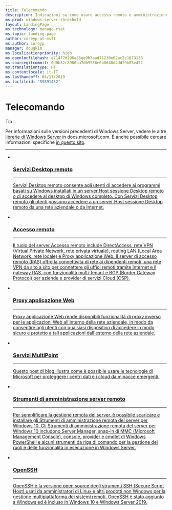 ```yaml
---
title: Telecomando
description: Indicazioni su come usare accesso remoto e amministrazione server
ms.prod: windows-server-threshold
layout: LandingPage
ms.technology: manage-rsat
ms.topic: landing-page
author: coreyp-at-msft
ms.author: coreyp
manager: dougkim
ms.localizationpriority: high
ms.openlocfilehash: e714f7d296a85ee9b3aad71230e62ac2c1673138
ms.sourcegitcommit: 0d0b32c8986ba7db9536e0b8648d4ddf9b03e452
ms.translationtype: HT
ms.contentlocale: it-IT
ms.lasthandoff: 04/17/2019
ms.locfileid: "59891452"
---
```

# <a name="remote"></a>Telecomando

>[!TIP]
> Per informazioni sulle versioni precedenti di Windows Server, vedere le altre [librerie di Windows Server](/previous-versions/windows/) in docs.microsoft.com. È anche possibile cercare informazioni specifiche [in questo sito](https://docs.microsoft.com/search/index?search=Windows+Server&dataSource=previousVersions).


<hr />


<ul class="cardsI panelContent">
<li>
 <a href="remote-desktop-services/welcome-to-rds.md">
                            <div class="cardSize">
                                <div class="cardPadding">
                                    <div class="card">
                                        <div class="cardImageOuter">
                                            <div class="cardImage">
                                                <img src="../media/i-remote.svg" alt="" />
                                            </div>
                                        </div>
                                        <div class="cardText">
                                            <h3>Servizi Desktop remoto</h3><hr />
                                            <p>Servizi Desktop remoto consente agli utenti di accedere ai programmi basati su Windows installati in un server Host sessione Desktop remoto o di accedere al desktop di Windows completo. Con Servizi Desktop remoto gli utenti possono accedere a un server Host sessione Desktop remoto da una rete aziendale o da Internet.</p>
                                        </div>
                                    </div>
                                </div>
                            </div>
                          </a>
                        </li>
<li>
 <a href="remote-access/Remote-Access.md">
                            <div class="cardSize">
                                <div class="cardPadding">
                                    <div class="card">
                                        <div class="cardImageOuter">
                                            <div class="cardImage">
                                                <img src="../media/i-remote.svg" alt="" />
                                            </div>
                                        </div>
                                        <div class="cardText">
                                            <h3>Accesso remoto</h3><hr />
                                            <p>Il ruolo del server Accesso remoto include DirectAccess, rete VPN (Virtual Private Network, rete privata virtuale), routing LAN (Local Area Network, rete locale) e Proxy applicazione Web. Il server di accesso remoto (RAS) offre la connettività di rete ai dipendenti remoti, una rete VPN da sito a sito per connettere gli uffici remoti tramite Internet e il gateway RAS, con funzionalità multi-tenant e BGP (Border Gateway Protocol) per aziende e provider di servizi Cloud (CSP).</p>
                                        </div>
                                    </div>
                                </div>
                            </div>
                          </a>
                        </li><li>
 <a href="remote-access/web-application-proxy/web-application-proxy-windows-server.md">
                            <div class="cardSize">
                                <div class="cardPadding">
                                    <div class="card">
                                        <div class="cardImageOuter">
                                            <div class="cardImage">
                                                <img src="../media/i-remote.svg" alt="" />
                                            </div>
                                        </div>
                                        <div class="cardText">
                                            <h3>Proxy applicazione Web</h3><hr />
                                            <p>Proxy applicazione Web rende disponibili funzionalità di proxy inverso per le applicazioni Web all'interno della rete aziendale, in modo da consentire agli utenti con qualsiasi dispositivo di accedere in modo sicuro e protetto a tali applicazioni dall'esterno della rete aziendale.</p>
                                        </div>
                                    </div>
                                </div>
                            </div>
                          </a>
                        </li><li>
 <a href="multipoint-services/multipoint-services.md">
                            <div class="cardSize">
                                <div class="cardPadding">
                                    <div class="card">
                                        <div class="cardImageOuter">
                                            <div class="cardImage">
                                                <img src="../media/i-remote.svg" alt="" />
                                            </div>
                                        </div>
                                        <div class="cardText">
                                            <h3>Servizi MultiPoint</h3><hr />
                                            <p>Questo post di blog illustra come è possibile usare le tecnologie di Microsoft per proteggere i centri dati e i cloud da minacce emergenti.  </p>
                                        </div>
                                    </div>
                                </div>
                            </div>
                          </a>
                        </li><li>
 <a href="https://technet.microsoft.com/library/mt126174.aspx">
                            <div class="cardSize">
                                <div class="cardPadding">
                                    <div class="card">
                                        <div class="cardImageOuter">
                                            <div class="cardImage">
                                                <img src="../media/i-remote.svg" alt="" />
                                            </div>
                                        </div>
                                        <div class="cardText">
                                            <h3>Strumenti di amministrazione server remoto</h3><hr />
                                            <p>Per semplificare la gestione remota del server, è possibile scaricare e installare gli Strumenti di amministrazione remota del server per Windows 10. Gli Strumenti di amministrazione remota del server per Windows 10 includono Server Manager, snap-in di MMC (Microsoft Management Console), console, provider e cmdlet di Windows PowerShell e alcuni strumenti da riga di comando per la gestione dei ruoli e delle funzionalità in esecuzione in Windows Server. </p>
                                        </div>
                                    </div>
                                </div>
                            </div>
                          </a>
                        </li><li>
 <a href="../administration/OpenSSH/OpenSSH_Overview.md">
                            <div class="cardSize">
                                <div class="cardPadding">
                                    <div class="card">
                                        <div class="cardImageOuter">
                                            <div class="cardImage">
                                                <img src="../media/i-remote.svg" alt="" />
                                            </div>
                                        </div>
                                        <div class="cardText">
                                            <h3>OpenSSH</h3><hr />
                                            <p>OpenSSH è la versione open source degli strumenti SSH (Secure Script Host) usati da amministratori di Linux e altri prodotti non Windows per la gestione multipiattaforma dei sistemi remoti. OpenSSH è stato aggiunto a Windows ed è incluso in Windows 10 e Windows Server 2019.  </p>
                                        </div>
                                    </div>
                                </div>
                            </div>
                          </a>
                        </li>
</ul>
 
